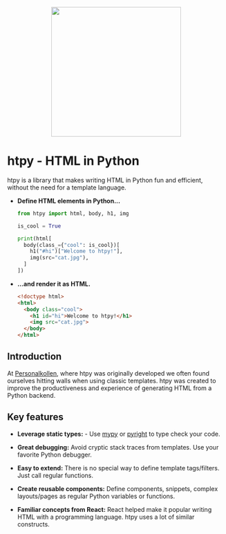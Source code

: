 <p align="center">
    <img src="https://htpy.dev/assets/htpy.webp" width="300">
</p>

# htpy - HTML in Python

htpy is a library that makes writing HTML in Python fun and efficient,
without the need for a template language.

<div class="grid cards" markdown>

-   __Define HTML elements in Python...__

    ```python
    from htpy import html, body, h1, img

    is_cool = True

    print(html[
      body(class_={"cool": is_cool})[
        h1("#hi")["Welcome to htpy!"],
        img(src="cat.jpg"),
      ]
    ])
    ```

-   __...and render it as HTML.__
    ```html
    <!doctype html>
    <html>
      <body class="cool">
        <h1 id="hi">Welcome to htpy!</h1>
        <img src="cat.jpg">
      </body>
    </html>
    ```
</div>

## Introduction
At [Personalkollen](https://personalkollen.se/start/), where htpy was originally
developed we often found ourselves hitting walls when using classic templates.
htpy was created to improve the productiveness and experience of generating HTML
from a Python backend.

## Key features

- **Leverage static types:** - Use [mypy](https://mypy.readthedocs.io/en/stable/) or [pyright](https://github.com/microsoft/pyright) to type check your code.

- **Great debugging:** Avoid cryptic stack traces from templates. Use your favorite Python debugger.

- **Easy to extend:** There is no special way to define template tags/filters. Just call regular functions.

- **Create reusable components:** Define components, snippets, complex layouts/pages as regular Python variables or functions.

- **Familiar concepts from React:** React helped make it popular writing HTML with a programming language. htpy uses a lot of similar constructs.
